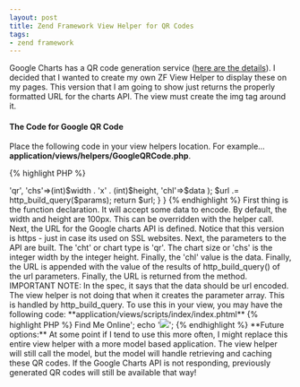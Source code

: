 ```yaml
---
layout: post
title: Zend Framework View Helper for QR Codes
tags:
- zend framework
---
```


Google Charts has a QR code generation service ([here are the details](http://code.google.com/apis/chart/image/docs/gallery/qr_codes.html)).  I decided that I wanted to create my own ZF View Helper to display these on my pages.  This version that I am going to show just returns the properly formatted URL for the charts API.  The view must create the img tag around it.  



#### The Code for Google QR Code


Place the following code in your view helpers location.  For example... **application/views/helpers/GoogleQRCode.php**.

{% highlight PHP %}
<?php
class Zend_View_Helper_GoogleQRCode extends Zend_View_Helper_Abstract
{
    public function googleQRCode($data, $width = 100, $height = 100)
    {
        $url = 'https://chart.googleapis.com/chart?';
        $params = array(
                       'cht'=>'qr',
                       'chs'=>(int)$width . 'x' . (int)$height,
                       'chl'=>$data
                       );
        $url .= http_build_query($params);
        return $url;
    }
}
{% endhighlight %}



First thing is the function declaration.  It will accept some data to encode.  By default, the width and height are 100px.  This can be overridden with the helper call.  Next, the URL for the Google charts API is defined.  Notice that this version is https - just in case its used on SSL websites.  Next, the parameters to the API are built.  The 'cht' or chart type is 'qr'.  The chart size or 'chs' is the integer width by the integer height.  Finally, the 'chl' value is the data.  Finally, the URL is appended with the value of the results of http_build_query() of the url parameters.  Finally, the URL is returned from the method.

IMPORTANT NOTE: In the spec, it says that the data should be url encoded.  The view helper is not doing that when it creates the parameter array.  This is handled by http_build_query.

To use this in your view, you may have the following code:
**application/views/scripts/index/index.phtml**

    
{% highlight PHP %}
<?php
echo '<h2>Find Me Online</h2>';
echo '<img src="';
echo $this->googleQRCode('http://aaronsaray.com/contact');
echo '">';
{% endhighlight %}



**Future options:** At some point if I tend to use this more often, I might replace this entire view helper with a more model based application.  The view helper will still call the model, but the model will handle retrieving and caching these QR codes.  If the Google Charts API is not responding, previously generated QR codes will still be available that way!
